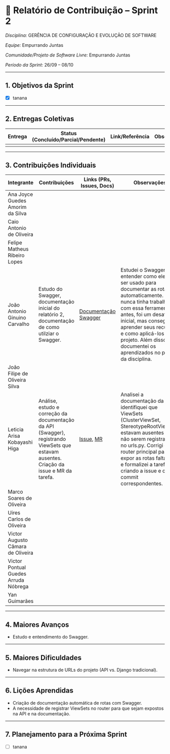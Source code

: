 # 📝 Relatório de Contribuição – Sprint 2

*Disciplina:* GERÊNCIA DE CONFIGURAÇÃO E EVOLUÇÃO DE SOFTWARE

*Equipe:* Empurrando Juntas

*Comunidade/Projeto de Software Livre:* Empurrando Juntas

*Período da Sprint:* 26/09 – 08/10

---

## 1. Objetivos da Sprint

- [x] tanana

---

## 2. Entregas Coletivas

| Entrega                            | Status (Concluído/Parcial/Pendente) | Link/Referência                           | Observações           |
|------------------------------------|-------------------------------------|-------------------------------------------|-----------------------|
|                                    |                                     |                                           |                       |

---

## 3. Contribuições Individuais

| Integrante                           | Contribuições                                                                                                                            | Links (PRs, Issues, Docs)                                                                                                           | Observações                                                                                                                                                                                                                                                                                                       |
|--------------------------------------|------------------------------------------------------------------------------------------------------------------------------------------|-------------------------------------------------------------------------------------------------------------------------------------|-------------------------------------------------------------------------------------------------------------------------------------------------------------------------------------------------------------------------------------------------------------------------------------------------------------------|
| Ana Joyce Guedes Amorim da Silva     |                                                                                                                                          |                                                                                                                                     |                                                                                                                                                                                                                                                                                                                   |
| Caio Antonio de Oliveira             |                                                                                                                                          |                                                                                                                                     |                                                                                                                                                                                                                                                                                                                   |
| Felipe Matheus Ribeiro Lopes         |                                                                                                                                          |                                                                                                                                     |                                                                                                                                                                                                                                                                                                                   |
| João Antonio Ginuino Carvalho        | Estudo do Swagger, documentação inicial do relatório 2, documentação de como utilziar o Swagger.                                         | [Documentação Swagger](https://gces-ej.github.io/docs/#/notes/Swagger)                                                              | Estudei o Swagger para entender como ele pode ser usado para documentar as rotas automaticamente. Como nunca tinha trabalhado com essa ferramenta antes, foi um desafio inicial, mas consegui aprender seus recursos e como aplicá-los no projeto. Além disso, documentei os aprendizados no pages da disciplina. |
| João Filipe de Oliveira Silva        |                                                                                                                                          |                                                                                                                                     |                                                                                                                                                                                                                                                                                                                   |
| Leticia Arisa Kobayashi Higa         | Análise, estudo e correção da documentação da API (Swagger), registrando ViewSets que estavam ausentes. Criação da issue e MR da tarefa. | [Issue](https://gitlab.com/gces-ej/ej-application/-/issues/53), [MR](https://gitlab.com/gces-ej/ej-application/-/merge_requests/30) | Analisei a documentação da API e identifiquei que ViewSets (ClusterViewSet, StereotypeRootViewSet) estavam ausentes por não serem registrados no urls.py. Corrigi o router principal para expor as rotas faltantes e formalizei a tarefa criando a issue e o commit correspondentes.                              |
| Marco Soares de Oliveira             |                                                                                                                                          |                                                                                                                                     |                                                                                                                                                                                                                                                                                                                   |
| Uires Carlos de Oliveira             |                                                                                                                                          |                                                                                                                                     |                                                                                                                                                                                                                                                                                                                   |
| Victor Augusto Câmara de Oliveira    |                                                                                                                                          |                                                                                                                                     |                                                                                                                                                                                                                                                                                                                   |
| Victor Pontual Guedes Arruda Nóbrega |                                                                                                                                          |                                                                                                                                     |                                                                                                                                                                                                                                                                                                                   |
| Yan Guimarães                        |                                                                                                                                          |                                                                                                                                     |                                                                                                                                                                                                                                                                                                                   |

---

## 4. Maiores Avanços

- Estudo e entendimento do Swagger.

---

## 5. Maiores Dificuldades

- Navegar na estrutura de URLs do projeto (API vs. Django tradicional).

---

## 6. Lições Aprendidas

* Criação de documentação automática de rotas com Swagger.
* A necessidade de registrar ViewSets no router para que sejam expostos na API e na documentação.

---

## 7. Planejamento para a Próxima Sprint

* [ ] tanana
